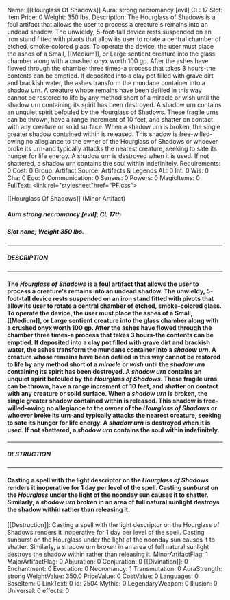 Name: [[Hourglass Of Shadows]]
Aura: strong necromancy [evil]
CL: 17
Slot: item
Price: 0
Weight: 350 lbs.
Description: The Hourglass of Shadows is a foul artifact that allows the user to process a creature's remains into an undead shadow. The unwieldy, 5-foot-tall device rests suspended on an iron stand fitted with pivots that allow its user to rotate a central chamber of etched, smoke-colored glass. To operate the device, the user must place the ashes of a Small, [[Medium]], or Large sentient creature into the glass chamber along with a crushed onyx worth 100 gp. After the ashes have flowed through the chamber three times-a process that takes 3 hours-the contents can be emptied. If deposited into a clay pot filled with grave dirt and brackish water, the ashes transform the mundane container into a shadow urn. A creature whose remains have been defiled in this way cannot be restored to life by any method short of a miracle or wish until the shadow urn containing its spirit has been destroyed. A shadow urn contains an unquiet spirit befouled by the Hourglass of Shadows. These fragile urns can be thrown, have a range increment of 10 feet, and shatter on contact with any creature or solid surface. When a shadow urn is broken, the single greater shadow contained within is released. This shadow is free-willed-owing no allegiance to the owner of the Hourglass of Shadows or whoever broke its urn-and typically attacks the nearest creature, seeking to sate its hunger for life energy. A shadow urn is destroyed when it is used. If not shattered, a shadow urn contains the soul within indefinitely.
Requirements: 0
Cost: 0
Group: Artifact
Source: Artifacts & Legends
AL: 0
Int: 0
Wis: 0
Cha: 0
Ego: 0
Communication: 0
Senses: 0
Powers: 0
MagicItems: 0
FullText: <link rel="stylesheet"href="PF.css"><div class="heading"><p class="alignleft">[[Hourglass Of Shadows]] (Minor Artifact)</p><div style="clear: both;"></div></div><div><h5><b>Aura </b>strong necromancy [evil]; <b>CL </b>17th</h5><h5><b>Slot </b>none; <b>Weight </b>350 lbs.</h5></div><hr/><div><h5><b>DESCRIPTION</b></h5></div><hr/><div><h4><p>The <i><i>Hourglass</i> of Shadows</i> is a foul artifact that allows the user to process a creature's remains into an undead shadow. The unwieldy, 5-foot-tall device rests suspended on an iron stand fitted with pivots that allow its user to rotate a central chamber of etched, smoke-colored glass. To operate the device, the user must place the ashes of a Small, [[Medium]], or Large sentient creature into the glass chamber along with a crushed onyx worth 100 gp. After the ashes have flowed through the chamber three times-a process that takes 3 hours-the contents can be emptied. If deposited into a clay pot filled with grave dirt and brackish water, the ashes transform the mundane container into a <i>shadow urn</i>. A creature whose remains have been defiled in this way cannot be restored to life by any method short of a <i>miracle</i> or <i>wish</i> until the <i>shadow urn</i> containing its spirit has been destroyed. A <i>shadow urn</i> contains an unquiet spirit befouled by the <i><i>Hourglass</i> of Shadows</i>. These fragile urns can be thrown, have a range increment of 10 feet, and shatter on contact with any creature or solid surface. When a <i>shadow urn</i> is broken, the single greater shadow contained within is released. This shadow is free-willed-owing no allegiance to the owner of the <i><i>Hourglass</i> of Shadows</i> or whoever broke its urn-and typically attacks the nearest creature, seeking to sate its hunger for life energy. A <i>shadow urn</i> is destroyed when it is used. If not shattered, a <i>shadow urn</i> contains the soul within indefinitely.</p></h4></div><hr/><div><h5><b>DESTRUCTION</b></h5></div><hr/><div><h4><p>Casting a spell with the light descriptor on the <i><i>Hourglass</i> of Shadows</i> renders it inoperative for 1 day per level of the spell. Casting <i>sunburst</i> on the <i>Hourglass</i> under the light of the noonday sun causes it to shatter. Similarly, a <i>shadow urn</i> broken in an area of full natural sunlight destroys the shadow within rather than releasing it.</p></h4></div>
[[Destruction]]: Casting a spell with the light descriptor on the Hourglass of Shadows renders it inoperative for 1 day per level of the spell. Casting sunburst on the Hourglass under the light of the noonday sun causes it to shatter. Similarly, a shadow urn broken in an area of full natural sunlight destroys the shadow within rather than releasing it.
MinorArtifactFlag: 1
MajorArtifactFlag: 0
Abjuration: 0
Conjuration: 0
[[Divination]]: 0
Enchantment: 0
Evocation: 0
Necromancy: 1
Transmutation: 0
AuraStrength: strong
WeightValue: 350.0
PriceValue: 0
CostValue: 0
Languages: 0
BaseItem: 0
LinkText: 0
id: 2504
Mythic: 0
LegendaryWeapon: 0
Illusion: 0
Universal: 0
effects: 0
